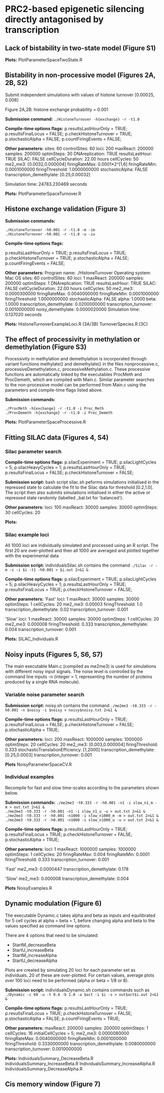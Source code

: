 # PRC2-based epigenetic silencing directly antagonised by transcription

## Lack of bistability in two-state model (Figure S1)

**Plots:** PlotParameterSpaceTwoState.R

## Bistability in non-processive model (Figures 2A, 2B, S2)

Submit independent simulations with values of histone turnover [0.00025, 0.008]

Figure 2A,2B: histone exchange probability = 0.001

**Submission command:**
`./HistoneTurnover -h{exchange} -r -t1.0`

**Compile-time options flags:**
p.resultsLastHourOnly = TRUE;
p.resultsFinalLocus = FALSE;
p.checkHistoneTurnover = TRUE;
p.stochasticAlpha = FALSE;
p.countFiringEvents = FALSE;

**Other parameters:**
sites: 60
controlSites: 60
loci: 200
maxReact: 200000
samples: 200000
optimSteps: 30
DNAreplication: TRUE
resultsLastHour: TRUE
SILAC: FALSE
cellCycleDuration: 22.00 hours
cellCycles: 50
me2_me3: [0.0032,0.000004]
firingRateMax: 0.0001*2^[1,6]
firingRateMin: 0.0001000000
firingThreshold: 1.0000000000
stochasticAlpha: FALSE
transcription_demethylate: [0.25,0.00032]

Simulation time: 24783.230469 seconds

**Plots:** PlotParameterSpaceTurnover.R

## Histone exchange validation (Figure 3)

**Submission commands:**

`./HistoneTurnover -h0.001 -r -t1.0 -m -im`  
`./HistoneTurnover -h0.001 -r -t1.0 -u -iu`

**Compile-time options flags:**

p.resultsLastHourOnly = TRUE;
p.resultsFinalLocus = TRUE;
p.checkHistoneTurnover = TRUE;
p.stochasticAlpha = FALSE;
p.countFiringEvents = FALSE;

**Other parameters:**
Program name: ./HistoneTurnover
Operating system: Mac OS
sites: 60
controlSites: 60
loci: 1
maxReact: 200000
samples: 200000
optimSteps: 1
DNAreplication: TRUE
resultsLastHour: TRUE
SILAC: FALSE
cellCycleDuration: 22.00 hours
cellCycles: 50
me2_me3: 0.0000300000
firingRateMax: 0.0040000000
firingRateMin: 0.0001000000
firingThreshold: 1.0000000000
stochasticAlpha: FALSE
alpha: 1.0000
beta: 1.0000
transcription_demethylate: 0.0200000000
transcription_turnover: 0.0010000000
noisy_demethylate: 0.0000020000
Simulation time: 0.137020 seconds

**Plots:**
HistoneTurnoverExampleLoci.R (3A/3B)
TurnoverSpecies.R (3C)

## The effect of processivity in methylation or demethylation (Figure S3)

Processivity in methylation and demethylation is incorporated through variant functions methylate() and demethylate() in the files nonprocessive.c, processiveDemethylation.c, processiveMethylation.c. These processive functions are automatically linked by the executables ProcMeth and ProcDemeth, which are compiled with Main.c. Similar parameter searches to the non-processive model can be performed from Main.c using the parameters and compile-time flags listed above.

**Submission commands:**

`./ProcMeth -h{exchange} -r -t1.0 -i Proc_Meth`  
`./ProcDemeth -h{exchange} -r -t1.0 -i Proc_Demeth`

**Plots:**
PlotParameterSpaceProcessive.R

## Fitting SILAC data (Figures 4, S4)

### Silac parameter search

**Compile-time options flags:**
p.silacExperiment = TRUE;
p.silacLightCycles = 5;
p.silacHeavyCycles = 1;
p.resultsLastHourOnly = TRUE;
p.resultsFinalLocus = FALSE;
p.checkHistoneTurnover = FALSE;

**Submission script:** bash script silac.sh peforms simulations initialised in the repressed state to calculate the fit to the Silac data for threshold [0.2,1.0]. The script then also submits simulations initialised in either the active or repressed state randomly (labelled _bal.txt for 'balanced').

**Other parameters:**
loci: 100
maxReact: 30000
samples: 30000
optimSteps: 30
cellCycles: 20

**Plots:**

### Silac example loci

All 1000 loci are individually simulated and processed using an R script. The first 20 are over-plotted and then all 1000 are averaged and plotted together with the experimental data

**Submission script:** individualsSilac.sh
contains the command `./Silac -r -m -s -i $i -t1 -h0.001 > $i.out 2>&1 &`

**Compile-time options flags:**
p.silacExperiment = TRUE;
p.silacLightCycles = 5;
p.silacHeavyCycles = 1;
p.resultsLastHourOnly = TRUE;
p.resultsFinalLocus = TRUE;
p.checkHistoneTurnover = FALSE;

**Other parameters:**
'Fast'
loci: 1
maxReact: 30000
samples: 30000
optimSteps: 1
cellCycles: 20
me2_me3: 0.00003
firingThreshold: 1.0
transcription_demethylate: 0.02
transcription_turnover: 0.001

'Slow'
loci: 1
maxReact: 30000
samples: 30000
optimSteps: 1
cellCycles: 20
me2_me3: 0.000008
firingThreshold: 0.333
transcription_demethylate: 0.004
transcription_turnover: 0.001

**Plots:**
SILAC_Individuals.R

## Noisy inputs (Figures 5, S6, S7)

The main executable Main.c (compiled as me2me3) is used for simulations with different noisy input signals. The noise level is controlled by the command line inputs -n (integer > 1, representing the number of proteins produced by a single RNA molecule).

### Variable noise parameter search

**Submission script:** noisy.sh
contains the command
`./me2me3 -t0.333 -r -h0.001 -n $noisy -i $noisy > noisy$noisy.txt 2>&1 &`

**Compile-time options flags:**
p.resultsLastHourOnly = TRUE;
p.resultsFinalLocus = FALSE;
p.checkHistoneTurnover = FALSE;
p.stochasticAlpha = TRUE;

**Other parameters:**
loci: 200
maxReact: 1000000
samples: 1000000
optimSteps: 20
cellCycles: 20
me2_me3: [0.003,0.000004]
firingThreshold: 0.333
stochasticTranslationEfficiency: [1,2000]
transcription_demethylate: [0.25,0.0003]
transcription_turnover: 0.001

**Plots**
NoisyParameterSpaceCV.R

### Individual examples

Recompile for fast and slow time-scales according to the parameters shown below.

**Submission commands:**
`./me2me3 -t0.333 -r -h0.001 -n1 -i slow_n1_m -m > out.txt 2>&1 &`  
`./me2me3 -t0.333 -r -h0.001 -n1 -i slow_n1_u -u > out.txt 2>&1 &`  
`./me2me3 -t0.333 -r -h0.001 -n1000 -i slow_n1000_m -m > out.txt 2>&1 &`  
`./me2me3 -t0.333 -r -h0.001 -n1000 -i slow_n1000_u -u > out.txt 2>&1 &`

**Compile-time options flags:**
p.resultsLastHourOnly = TRUE;
p.resultsFinalLocus = TRUE;
p.checkHistoneTurnover = FALSE;
p.stochasticAlpha = TRUE;

**Other parameters:**
loci: 1
maxReact: 1000000
samples: 1000000
optimSteps: 1
cellCycles: 20
firingRateMax: 0.004
firingRateMin: 0.0001
firingThreshold: 0.333
transcription_turnover: 0.001

'Fast'
me2_me3: 0.0000447
transcription_demethylate: 0.178

'Slow'
me2_me3: 0.000008
transcription_demethylate: 0.004

**Plots**
NoisyExamples.R

## Dynamic modulation (Figure 6)

The executable Dynamic.c takes alpha and beta as inputs and equilibrated for 5 cell cycles at alpha = beta = 1, before changing alpha and beta to the values specified as command line options.

There are 4 options that need to be simulated:
- StartM_decreaseBeta
- StartU_increaseBeta
- StartM_increaseAlpha
- StartU_decreaseAlpha

Plots are created by simulating 20 loci for each parameter set as individuals. 20 of these are over-plotted. For certain values, average plots over 100 loci need to be performed (alpha or beta = 1/8 or 8).

**Submission script:** individualsDynamic.sh
contains commands such as
`./Dynamic -c 60 -u -t 0.4 -b 1.0 -a $act -i $i -s > out$act$i.out 2>&1 &`

**Compile-time options flags:**
p.resultsLastHourOnly = TRUE;
p.resultsFinalLocus = TRUE;
p.checkHistoneTurnover = FALSE;
p.stochasticAlpha = FALSE;
p.countFiringEvents = TRUE;

**Other parameters:**
maxReact: 200000
samples: 200000
optimSteps: 1
cellCycles: 16
initialCellCycles = 5;
me2_me3: 0.0000080000
firingRateMax: 0.0040000000
firingRateMin: 0.0001000000
firingThreshold: 0.3330000000
transcription_demethylate: 0.0080000000
transcription_turnover: 0.0010000000

**Plots:**
IndividualsSummary_DecreaseBeta.R
IndividualsSummary_IncreaseBeta.R
IndividualsSummary_IncreaseAlpha.R
IndividualsSummary_DecreaseAlpha.R

## Cis memory window (Figure 7) 


